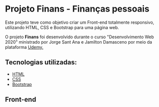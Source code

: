 <h1>Projeto Finans - Finanças pessoais</h1>

<p>Este projeto teve como objetivo criar um Front-end totalmente responsivo, utilizando HTML, CSS e Bootstrap para uma página web.</p>

<p>O projeto <strong>Finans</strong> foi desenvolvido durante o curso "Desenvolvimento Web 2020" ministrado por  Jorge Sant Ana e Jamilton Damasceno por meio da plataforma <a href ="https://www.udemy.com/">Udemy.<a></p>
  
## Tecnologias utilizadas:

  - [HTML](https://www.w3schools.com/html/default.asp)
  - [CSS](https://www.w3schools.com/css/)
  - [Bootstrap](https://getbootstrap.com.br/)

## Front-end
